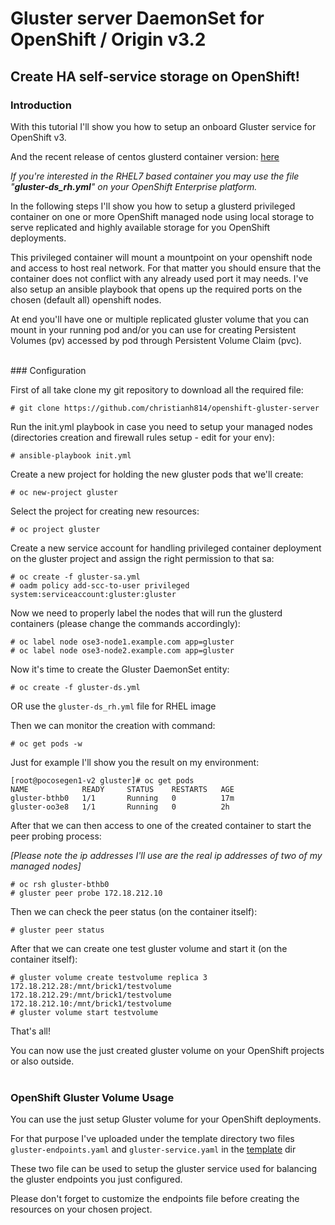 # Gluster server DaemonSet for OpenShift / Origin v3.2 
## Create HA self-service storage on OpenShift!


### Introduction
With this tutorial I'll show you how to setup an onboard Gluster service for OpenShift v3.

And the recent release of centos glusterd container version: [here](https://hub.docker.com/r/gluster/gluster-centos/)

<i>If you're interested in the RHEL7 based container you may use the file "<b>gluster-ds_rh.yml</b>" on your OpenShift Enterprise platform.</i><br>


In the following steps I'll show you how to setup a glusterd privileged container on one or more OpenShift managed node using local storage to serve replicated and highly available storage for you OpenShift deployments.

This privileged container will mount a mountpoint on your openshift node and access to host real network. For that matter you should ensure that the container does not conflict with any already used port it may needs. I've also setup an ansible playbook that opens up the required ports on the chosen (default all) openshift nodes.

At end you'll have one or multiple replicated gluster volume that you can mount in your running pod and/or you can use for creating Persistent Volumes (pv) accessed by pod through Persistent Volume Claim (pvc).

<br>
### Configuration

First of all take clone my git repository to download all the required file:
```
# git clone https://github.com/christianh814/openshift-gluster-server
```

Run the init.yml playbook in case you need to setup your managed nodes (directories creation and firewall rules setup - edit for your env):
```
# ansible-playbook init.yml
```

Create a new project for holding the new gluster pods that we'll create:
```
# oc new-project gluster
```

Select the project for creating new resources:
```
# oc project gluster
```

Create a new service account for handling privileged container deployment on the gluster project and assign the right permission to that sa:
```
# oc create -f gluster-sa.yml
# oadm policy add-scc-to-user privileged system:serviceaccount:gluster:gluster
```

Now we need to properly label the nodes that will run the glusterd containers (please change the commands accordingly):
```
# oc label node ose3-node1.example.com app=gluster
# oc label node ose3-node2.example.com app=gluster
```

Now it's time to create the Gluster DaemonSet entity:
```
# oc create -f gluster-ds.yml
```
OR use the `gluster-ds_rh.yml` file for RHEL image

Then we can monitor the creation with command:
```
# oc get pods -w
```

Just for example I'll show you the result on my environment:
```
[root@pocosegen1-v2 gluster]# oc get pods
NAME            READY     STATUS    RESTARTS   AGE
gluster-bthb0   1/1       Running   0          17m
gluster-oo3e8   1/1       Running   0          2h
```

After that we can then access to one of the created container to start the peer probing process:

<i>[Please note the ip addresses I'll use are the real ip addresses of two of my managed nodes]</i>
```
# oc rsh gluster-bthb0
# gluster peer probe 172.18.212.10
```

Then we can check the peer status (on the container itself):
```
# gluster peer status
```

After that we can create one test gluster volume and start it (on the container itself):
```
# gluster volume create testvolume replica 3 172.18.212.28:/mnt/brick1/testvolume 172.18.212.29:/mnt/brick1/testvolume 172.18.212.10:/mnt/brick1/testvolume 
# gluster volume start testvolume
```

That's all!

You can now use the just created gluster volume on your OpenShift projects or also outside.
<br><br>
### OpenShift Gluster Volume Usage

You can use the just setup Gluster volume for your OpenShift deployments. 

For that purpose I've uploaded under the template directory two files `gluster-endpoints.yaml` and `gluster-service.yaml` in the [template](template) dir

These two file can be used to setup the gluster service used for balancing the gluster endpoints you just configured.

Please don't forget to customize the endpoints file before creating the resources on your chosen project.
